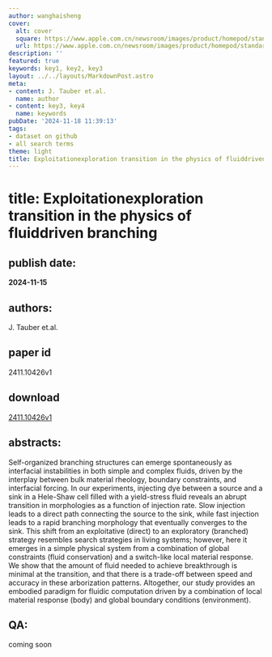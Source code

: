 ```yaml
---
author: wanghaisheng
cover:
  alt: cover
  square: https://www.apple.com.cn/newsroom/images/product/homepod/standard/Apple-HomePod-hero-230118_big.jpg.large_2x.jpg
  url: https://www.apple.com.cn/newsroom/images/product/homepod/standard/Apple-HomePod-hero-230118_big.jpg.large_2x.jpg
description: ''
featured: true
keywords: key1, key2, key3
layout: ../../layouts/MarkdownPost.astro
meta:
- content: J. Tauber et.al.
  name: author
- content: key3, key4
  name: keywords
pubDate: '2024-11-18 11:39:13'
tags:
- dataset on github
- all search terms
theme: light
title: Exploitationexploration transition in the physics of fluiddriven branching
---
```


# title: Exploitationexploration transition in the physics of fluiddriven branching 
## publish date: 
**2024-11-15** 
## authors: 
  J. Tauber et.al. 
## paper id
2411.10426v1
## download
[2411.10426v1](http://arxiv.org/abs/2411.10426v1)
## abstracts:
Self-organized branching structures can emerge spontaneously as interfacial instabilities in both simple and complex fluids, driven by the interplay between bulk material rheology, boundary constraints, and interfacial forcing. In our experiments, injecting dye between a source and a sink in a Hele-Shaw cell filled with a yield-stress fluid reveals an abrupt transition in morphologies as a function of injection rate. Slow injection leads to a direct path connecting the source to the sink, while fast injection leads to a rapid branching morphology that eventually converges to the sink. This shift from an exploitative (direct) to an exploratory (branched) strategy resembles search strategies in living systems; however, here it emerges in a simple physical system from a combination of global constraints (fluid conservation) and a switch-like local material response. We show that the amount of fluid needed to achieve breakthrough is minimal at the transition, and that there is a trade-off between speed and accuracy in these arborization patterns. Altogether, our study provides an embodied paradigm for fluidic computation driven by a combination of local material response (body) and global boundary conditions (environment).
## QA:
coming soon
